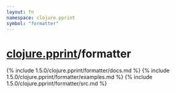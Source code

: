 ```yaml
---
layout: fn
namespace: clojure.pprint
symbol: "formatter"
---
```


# [clojure.pprint](../)/formatter

{% include 1.5.0/clojure.pprint/formatter/docs.md %}
{% include 1.5.0/clojure.pprint/formatter/examples.md %}
{% include 1.5.0/clojure.pprint/formatter/src.md %}

